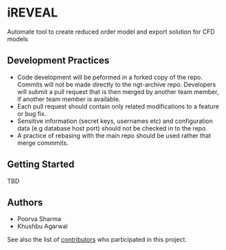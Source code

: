 # iREVEAL
Automate tool to create reduced order model and export solution for CFD models

## Development Practices

* Code development will be peformed in a forked copy of the repo. Commits will not be 
  made directly to the ngt-archive repo. Developers will submit a pull 
  request that is then merged by another team member, if another team member is available.
* Each pull request should contain only related modifications to a feature or bug fix.  
* Sensitive information (secret keys, usernames etc) and configuration data 
  (e.g database host port) should not be checked in to the repo.
* A practice of rebasing with the main repo should be used rather that merge commmits.

## Getting Started

TBD

## Authors

* Poorva Sharma
* Khushbu Agarwal

See also the list of [contributors](https://github.com/CCSI-Toolset/SimSinter/contributors) who participated in this project.
